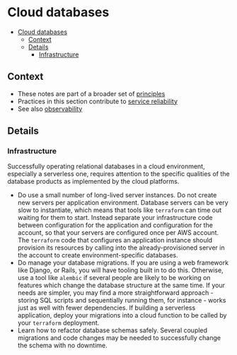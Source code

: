# Cloud databases

- [Cloud databases](#cloud-databases)
  - [Context](#context)
  - [Details](#details)
    - [Infrastructure](#infrastructure)

## Context

- These notes are part of a broader set of [principles](../principles.md)
- Practices in this section contribute to [service reliability](service-reliability.md)
- See also [observability](observability.md)

## Details

### Infrastructure

Successfully operating relational databases in a cloud environment, especially a serverless one, requires attention to the specific qualities of the database products as implemented by the cloud platforms.

- Do use a small number of long-lived server instances.  Do not create new servers per application environment.  Database servers can be very slow to instantiate, which means that tools like `terraform` can time out waiting for them to start.  Instead separate your infrastructure code between configuration for the application and configuration for the account, so that your servers are configured once per AWS account.  The `terraform` code that configures an application instance should provision its resources by calling into the already-provisioned server in the account to create environment-specific databases.
- Do manage your database migrations.  If you are using a web framework like Django, or Rails, you will have tooling built in to do this.  Otherwise, use a tool like `alembic` if several people are likely to be working on features which change the database structure at the same time. If your needs are simpler, you may find a more straightforward approach - storing SQL scripts and sequentially running them, for instance - works just as well with fewer dependencies.  If building a serverless application, deploy your migrations into a cloud function to be called by your `terraform` deployment.
- Learn how to refactor database schemas safely.  Several coupled migrations and code changes may be needed to successfully change the schema with no downtime.
